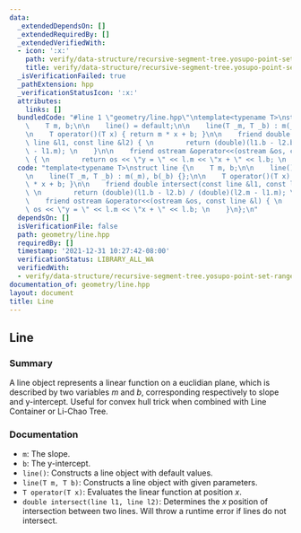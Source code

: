 ```yaml
---
data:
  _extendedDependsOn: []
  _extendedRequiredBy: []
  _extendedVerifiedWith:
  - icon: ':x:'
    path: verify/data-structure/recursive-segment-tree.yosupo-point-set-range-composite.test.cpp
    title: verify/data-structure/recursive-segment-tree.yosupo-point-set-range-composite.test.cpp
  _isVerificationFailed: true
  _pathExtension: hpp
  _verificationStatusIcon: ':x:'
  attributes:
    links: []
  bundledCode: "#line 1 \"geometry/line.hpp\"\ntemplate<typename T>\nstruct line {\n\
    \    T m, b;\n\n    line() = default;\n\n    line(T _m, T _b) : m(_m), b(_b) {};\n\
    \n    T operator()(T x) { return m * x + b; }\n\n    friend double intersect(const\
    \ line &l1, const line &l2) { \n        return (double)(l1.b - l2.b) / (double)(l2.m\
    \ - l1.m); \n    }\n\n    friend ostream &operator<<(ostream &os, const line &l)\
    \ { \n        return os << \"y = \" << l.m << \"x + \" << l.b; \n    }\n};\n"
  code: "template<typename T>\nstruct line {\n    T m, b;\n\n    line() = default;\n\
    \n    line(T _m, T _b) : m(_m), b(_b) {};\n\n    T operator()(T x) { return m\
    \ * x + b; }\n\n    friend double intersect(const line &l1, const line &l2) {\
    \ \n        return (double)(l1.b - l2.b) / (double)(l2.m - l1.m); \n    }\n\n\
    \    friend ostream &operator<<(ostream &os, const line &l) { \n        return\
    \ os << \"y = \" << l.m << \"x + \" << l.b; \n    }\n};\n"
  dependsOn: []
  isVerificationFile: false
  path: geometry/line.hpp
  requiredBy: []
  timestamp: '2021-12-31 10:27:42-08:00'
  verificationStatus: LIBRARY_ALL_WA
  verifiedWith:
  - verify/data-structure/recursive-segment-tree.yosupo-point-set-range-composite.test.cpp
documentation_of: geometry/line.hpp
layout: document
title: Line
---
```


## Line

### Summary

A line object represents a linear function on a euclidian plane, which is described by two variables $m$ and $b$, corresponding respectively to slope and y-intercept. Useful for convex hull trick when combined with Line Container or Li-Chao Tree. 

### Documentation

- `m`: The slope.
- `b`: The y-intercept.
- `line()`: Constructs a line object with default values.
- `line(T m, T b)`: Constructs a line object with given parameters. 
- `T operator(T x)`: Evaluates the linear function at position $x$. 
- `double intersect(line l1, line l2)`: Determines the $x$ position of intersection between two lines. Will throw a runtime error if lines do not intersect. 
